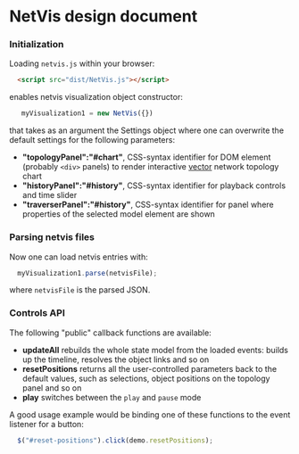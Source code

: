 # NetVis design document


### Initialization

Loading `netvis.js` within your browser:
```html
  <script src="dist/NetVis.js"></script>
```

enables netvis visualization object constructor:
```js
   myVisualization1 = new NetVis({})
```
that takes as an argument the Settings object where one can overwrite the default settings for the following parameters:
- **"topologyPanel":"#chart"**,  CSS-syntax identifier for DOM element (probably `<div>` panels) to render interactive [vector](http://en.wikipedia.org/wiki/Scalable_Vector_Graphics) network topology chart
- **"historyPanel":"#history"**,  CSS-syntax identifier for playback controls and time slider
- **"traverserPanel":"#history"**,  CSS-syntax identifier for panel where properties of the selected model element are shown

### Parsing netvis files
Now one can load netvis entries with:
```js
  myVisualization1.parse(netvisFile);
```
where `netvisFile` is the parsed JSON.

### Controls API
The following "public" callback functions are available:
- **updateAll** rebuilds the whole state model from the loaded events: builds up the timeline, resolves the object links and so on
- **resetPositions** returns all the user-controlled parameters back to the default values, such as selections, object positions on the topology panel and so on
- **play** switches between the `play` and `pause` mode

A good usage example would be binding one of these functions to the event listener for a button:
```js
  $("#reset-positions").click(demo.resetPositions);
```
